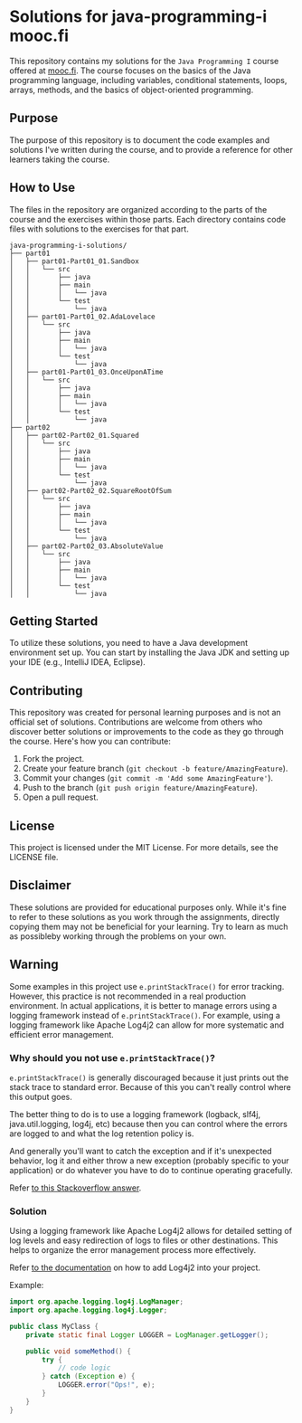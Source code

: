 # Solutions for java-programming-i mooc.fi

This repository contains my solutions for the `Java Programming I` course offered at [mooc.fi](https://www.mooc.fi/en/). The course focuses on the basics of the Java programming language, including variables, conditional statements, loops, arrays, methods, and the basics of object-oriented programming.

## Purpose

The purpose of this repository is to document the code examples and solutions I've written during the course, and to provide a reference for other learners taking the course.

## How to Use

The files in the repository are organized according to the parts of the course and the exercises within those parts. Each directory contains code files with solutions to the exercises for that part.

```plaintext
java-programming-i-solutions/
├── part01
│   ├── part01-Part01_01.Sandbox
│   │   └── src
│   │       ├── java
│   │       ├── main
│   │       │   └── java
│   │       └── test
│   │           └── java
│   ├── part01-Part01_02.AdaLovelace
│   │   └── src
│   │       ├── java
│   │       ├── main
│   │       │   └── java
│   │       └── test
│   │           └── java
│   ├── part01-Part01_03.OnceUponATime
│   │   └── src
│   │       ├── java
│   │       ├── main
│   │       │   └── java
│   │       └── test
│   │           └── java
├── part02
│   ├── part02-Part02_01.Squared
│   │   └── src
│   │       ├── java
│   │       ├── main
│   │       │   └── java
│   │       └── test
│   │           └── java
│   ├── part02-Part02_02.SquareRootOfSum
│   │   └── src
│   │       ├── java
│   │       ├── main
│   │       │   └── java
│   │       └── test
│   │           └── java
│   ├── part02-Part02_03.AbsoluteValue
│   │   └── src
│   │       ├── java
│   │       ├── main
│   │       │   └── java
│   │       └── test
│   │           └── java
```

## Getting Started
To utilize these solutions, you need to have a Java development environment set up. You can start by installing the Java JDK and setting up your IDE (e.g., IntelliJ IDEA, Eclipse).

## Contributing
This repository was created for personal learning purposes and is not an official set of solutions. Contributions are welcome from others who discover better solutions or improvements to the code as they go through the course. Here's how you can contribute:

1. Fork the project.
2. Create your feature branch (```git checkout -b feature/AmazingFeature```).
3. Commit your changes (```git commit -m 'Add some AmazingFeature'```).
4. Push to the branch (```git push origin feature/AmazingFeature```).
5. Open a pull request.

## License
This project is licensed under the MIT License. For more details, see the LICENSE file.

## Disclaimer
These solutions are provided for educational purposes only. While it's fine to refer to these solutions as you work through the assignments, directly copying them may not be beneficial for your learning. Try to learn as much as possibleby working through the problems on your own.

## Warning

Some examples in this project use `e.printStackTrace()` for error tracking. However, this practice is not recommended in a real production environment. In actual applications, it is better to manage errors using a logging framework instead of `e.printStackTrace()`. For example, using a logging framework like Apache Log4j2 can allow for more systematic and efficient error management.

### Why should you not use `e.printStackTrace()`?

`e.printStackTrace()` is generally discouraged because it just prints out the stack trace to standard error. Because of this you can't really control where this output goes.

The better thing to do is to use a logging framework (logback, slf4j, java.util.logging, log4j, etc) because then you can control where the errors are logged to and what the log retention policy is.

And generally you'll want to catch the exception and if it's unexpected behavior, log it and either throw a new exception (probably specific to your application) or do whatever you have to do to continue operating gracefully.

Refer [to this Stackoverflow answer](https://stackoverflow.com/a/7470693).

### Solution

Using a logging framework like Apache Log4j2 allows for detailed setting of log levels and easy redirection of logs to files or other destinations. This helps to organize the error management process more effectively.

Refer [to the documentation](https://logging.apache.org/log4j/2.x/) on how to add Log4j2 into your project.

Example:

```java
import org.apache.logging.log4j.LogManager;
import org.apache.logging.log4j.Logger;

public class MyClass {
    private static final Logger LOGGER = LogManager.getLogger();

    public void someMethod() {
        try {
            // code logic
        } catch (Exception e) {
            LOGGER.error("Ops!", e);
        }
    }
}

